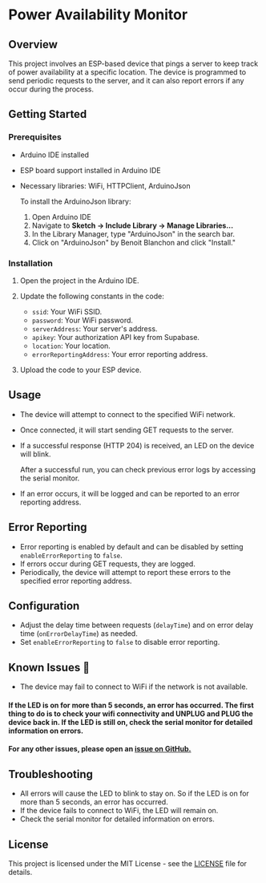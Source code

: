 # Power Availability Monitor

## Overview

This project involves an ESP-based device that pings a server to keep track of power availability at a specific location. The device is programmed to send periodic requests to the server, and it can also report errors if any occur during the process.

## Getting Started

### Prerequisites

- Arduino IDE installed
- ESP board support installed in Arduino IDE
- Necessary libraries: WiFi, HTTPClient, ArduinoJson

  To install the ArduinoJson library:

  1. Open Arduino IDE
  2. Navigate to **Sketch -> Include Library -> Manage Libraries...**
  3. In the Library Manager, type "ArduinoJson" in the search bar.
  4. Click on "ArduinoJson" by Benoit Blanchon and click "Install."

### Installation

1. Open the project in the Arduino IDE.
2. Update the following constants in the code:

   - `ssid`: Your WiFi SSID.
   - `password`: Your WiFi password.
   - `serverAddress`: Your server's address.
   - `apikey`: Your authorization API key from Supabase.
   - `location`: Your location.
   - `errorReportingAddress`: Your error reporting address.

3. Upload the code to your ESP device.

## Usage

- The device will attempt to connect to the specified WiFi network.
- Once connected, it will start sending GET requests to the server.
- If a successful response (HTTP 204) is received, an LED on the device will blink.

  After a successful run, you can check previous error logs by accessing the serial monitor.

- If an error occurs, it will be logged and can be reported to an error reporting address.

## Error Reporting

- Error reporting is enabled by default and can be disabled by setting `enableErrorReporting` to `false`.
- If errors occur during GET requests, they are logged.
- Periodically, the device will attempt to report these errors to the specified error reporting address.

## Configuration

- Adjust the delay time between requests (`delayTime`) and on error delay time (`onErrorDelayTime`) as needed.
- Set `enableErrorReporting` to `false` to disable error reporting.

## Known Issues 🚧

- The device may fail to connect to WiFi if the network is not available.

#### If the LED is on for more than 5 seconds, an error has occurred. The first thing to do is to check your wifi connectivity and UNPLUG and PLUG the device back in. If the LED is still on, check the serial monitor for detailed information on errors.

#### For any other issues, please open an [issue on GitHub.](https://github.com/fredygerman/umeme-upo-esp32-ping/issues)

## Troubleshooting

- All errors will cause the LED to blink to stay on. So if the LED is on for more than 5 seconds, an error has occurred.
- If the device fails to connect to WiFi, the LED will remain on.
- Check the serial monitor for detailed information on errors.

## License

This project is licensed under the MIT License - see the [LICENSE](LICENSE) file for details.

